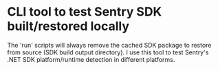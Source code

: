 # CLI tool to test Sentry SDK built/restored locally

The 'run' scripts will always remove the cached SDK package to restore from source (SDK build output directory).
I use this tool to test Sentry's .NET SDK platform/runtime detection in different platforms.